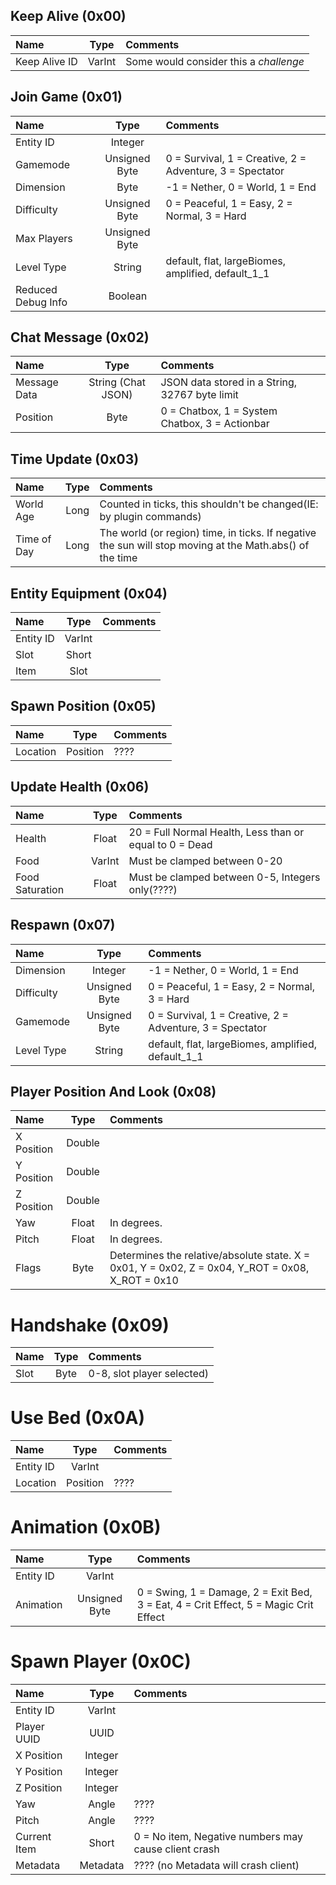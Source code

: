 ## Keep Alive (0x00)
| Name           | Type    | Comments                               |
|:---------------|:-------:|:---------------------------------------|
| Keep Alive ID  | VarInt  | Some would consider this a *challenge* |

## Join Game (0x01)
| Name                 | Type          | Comments                                                 |
|:---------------------|:-------------:|:---------------------------------------------------------|
| Entity ID            | Integer       |                                                          |
| Gamemode             | Unsigned Byte | 0 = Survival, 1 = Creative, 2 = Adventure, 3 = Spectator |
| Dimension            | Byte          | -1 = Nether, 0 = World, 1 = End                          |
| Difficulty           | Unsigned Byte | 0 = Peaceful, 1 = Easy, 2 = Normal, 3 = Hard             |
| Max Players          | Unsigned Byte |                                                          |
| Level Type           | String        | default, flat, largeBiomes, amplified, default_1_1       |
| Reduced Debug Info   | Boolean       |                                                          |

## Chat Message (0x02)
| Name                 | Type               | Comments                                           |
|:---------------------|:------------------:|:---------------------------------------------------|
| Message Data         | String (Chat JSON) | JSON data stored in a String, 32767 byte limit     |
| Position             | Byte               | 0 = Chatbox, 1 = System Chatbox, 3 = Actionbar     |

## Time Update (0x03)
| Name                 | Type  | Comments                                                                                                 |
|:---------------------|:-----:|:---------------------------------------------------------------------------------------------------------|
| World Age            | Long  | Counted in ticks, this shouldn't be changed(IE: by plugin commands)                                      |
| Time of Day          | Long  | The world (or region) time, in ticks. If negative the sun will stop moving at the Math.abs() of the time |

## Entity Equipment (0x04)
| Name           | Type    | Comments |
|:---------------|:-------:|:---------|
| Entity ID      | VarInt  |          |
| Slot           | Short   |          |
| Item           | Slot    |          |

## Spawn Position (0x05)
| Name           | Type      | Comments |
|:---------------|:---------:|:---------|
| Location       | Position  | ????     |

## Update Health (0x06)
| Name            | Type      | Comments                                                |
|:----------------|:---------:|:--------------------------------------------------------|
| Health          | Float     | 20 = Full Normal Health, Less than or equal to 0 = Dead |
| Food            | VarInt    | Must be clamped between 0-20                            |
| Food Saturation | Float     | Must be clamped between 0-5, Integers only(????)        |

## Respawn (0x07)
| Name            | Type          | Comments                                                 |
|:----------------|:-------------:|:---------------------------------------------------------|
| Dimension       | Integer       | -1 = Nether, 0 = World, 1 = End                          |
| Difficulty      | Unsigned Byte | 0 = Peaceful, 1 = Easy, 2 = Normal, 3 = Hard             |
| Gamemode        | Unsigned Byte | 0 = Survival, 1 = Creative, 2 = Adventure, 3 = Spectator |
| Level Type      | String        | default, flat, largeBiomes, amplified, default_1_1       |

## Player Position And Look (0x08)
| Name            | Type      | Comments                                                                                         |
|:----------------|:---------:|:-------------------------------------------------------------------------------------------------|
| X Position      | Double    |                                                                                                  |
| Y Position      | Double    |                                                                                                  |
| Z Position      | Double    |                                                                                                  |
| Yaw             | Float     | In degrees.                                                                                      |
| Pitch           | Float     | In degrees.                                                                                      |
| Flags           | Byte      | Determines the relative/absolute state. X = 0x01, Y = 0x02, Z = 0x04, Y_ROT = 0x08, X_ROT = 0x10 |
<!--
    Field     Bit
    X         0x01
    Y         0x02
    Z         0x04
    Y_ROT     0x08
    X_ROT     0x10
-->

# Handshake (0x09)
| Name           | Type      | Comments                   |
|:---------------|:---------:|:---------------------------|
| Slot           | Byte      | 0-8, slot player selected) |

# Use Bed (0x0A)
| Name           | Type      | Comments                   |
|:---------------|:---------:|:---------------------------|
| Entity ID      | VarInt    |                            |
| Location       | Position  | ????                       |

# Animation (0x0B)
| Name           | Type          | Comments                                                                             |
|:---------------|:-------------:|:-------------------------------------------------------------------------------------|
| Entity ID      | VarInt        |                                                                                      |
| Animation      | Unsigned Byte | 0 = Swing, 1 = Damage, 2 = Exit Bed, 3 = Eat, 4 = Crit Effect, 5 = Magic Crit Effect |
<!--
ID  Animation
0   Swing arm
1   Take damage
2   Leave bed
3   Eat food
4   Critical effect
5   Magic critical effect
-->

# Spawn Player (0x0C)
| Name            | Type          | Comments                                                 |
|:----------------|:-------------:|:---------------------------------------------------------|
| Entity ID       | VarInt        |                                                          |
| Player UUID     | UUID          |                                                          |
| X Position      | Integer       |                                                          |
| Y Position      | Integer       |                                                          |
| Z Position      | Integer       |                                                          |
| Yaw             | Angle         | ????                                                     |
| Pitch           | Angle         | ????                                                     |
| Current Item    | Short         | 0 = No item, Negative numbers may cause client crash     |
| Metadata        | Metadata      | ???? (no Metadata will crash client)                     |
